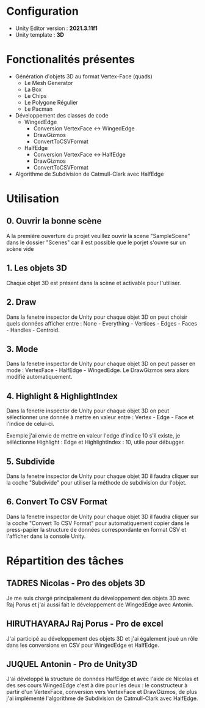 # Configuration
- Unity Editor version : **2021.3.11f1**
- Unity template : **3D**

# Fonctionalités présentes
- Génération d'objets 3D au format Vertex-Face (quads)
  - Le Mesh Generator 
  - La Box
  - Le Chips
  - Le Polygone Régulier
  - Le Pacman
- Développement des classes de code
  - WingedEdge
    - Conversion VertexFace <-> WingedEdge
    - DrawGizmos
    - ConvertToCSVFormat
  - HalfEdge
    - Conversion VertexFace <-> HalfEdge
    - DrawGizmos
    - ConvertToCSVFormat
- Algorithme de Subdivision de Catmull-Clark avec HalfEdge

# Utilisation

## 0. Ouvrir la bonne scène
A la première ouverture du projet veuillez ouvrir la scene "SampleScene" dans le dossier "Scenes" car il est possible que le porjet s'ouvre sur un scène vide

## 1. Les objets 3D
Chaque objet 3D est présent dans la scène et activable pour l'utiliser.

## 2. Draw
Dans la fenetre inspector de Unity pour chaque objet 3D on peut choisir quels données afficher entre : None - Everything - Vertices - Edges - Faces - Handles - Centroid.

## 3. Mode
Dans la fenetre inspector de Unity pour chaque objet 3D on peut passer en mode : VertexFace - HalfEdge - WingedEdge. Le DrawGizmos sera alors modifié automatiquement.

## 4. Highlight & HighlightIndex
Dans la fenetre inspector de Unity pour chaque objet 3D on peut sélectionner une donnée à mettre en valeur entre : Vertex - Edge - Face et l'indice de celui-ci. 

Exemple j'ai envie de mettre en valeur l'edge d'indice 10 s'il existe, je séléctionne Highlight : Edge et HighlightIndex : 10, utile pour débugger.

## 5. Subdivide
Dans la fenetre inspector de Unity pour chaque objet 3D il faudra cliquer sur la coche "Subdivide" pour utiliser la méthode de subdivision dur l'objet.

## 6. Convert To CSV Format
Dans la fenetre inspector de Unity pour chaque objet 3D il faudra cliquer sur la coche "Convert To CSV Format" pour automatiquement copier dans le press-papier la structure de données correspondante en format CSV et l'afficher dans la console Unity.

# Répartition des tâches

## TADRES Nicolas - Pro des objets 3D

Je me suis chargé principalement du développement des objets 3D avec Raj Porus et j'ai aussi fait le développement de WingedEdge avec Antonin.

## HIRUTHAYARAJ Raj Porus - Pro de excel

J'ai participé au développement des objets 3D et j'ai également joué un rôle dans les conversions en CSV pour WingedEdge et HalfEdge.

## JUQUEL Antonin - Pro de Unity3D

J'ai développé la structure de données HalfEdge et avec l'aide de Nicolas et des ses cours WingedEdge c'est à dire pour les deux : le constructeur à partir d'un VertexFace, conversion vers VertexFace et DrawGizmos, de plus j'ai implémenté l'algorithme de Subdivision de Catmull-Clark avec HalfEdge.